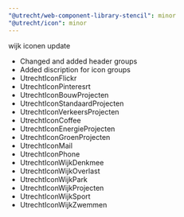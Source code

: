 ```yaml
---
"@utrecht/web-component-library-stencil": minor
"@utrecht/icon": minor
---
```


wijk iconen update

- Changed and added header groups
- Added discription for icon groups
- UtrechtIconFlickr
- UtrechtIconPinteresrt
- UtrechtIconBouwProjecten
- UtrechtIconStandaardProjecten
- UtrechtIconVerkeersProjecten
- UtrechtIconCoffee
- UtrechtIconEnergieProjecten
- UtrechtIconGroenProjecten
- UtrechtIconMail
- UtrechtIconPhone
- UtrechtIconWijkDenkmee
- UtrechtIconWijkOverlast
- UtrechtIconWijkPark
- UtrechtIconWijkProjecten
- UtrechtIconWijkSport
- UtrechtIconWijkZwemmen
